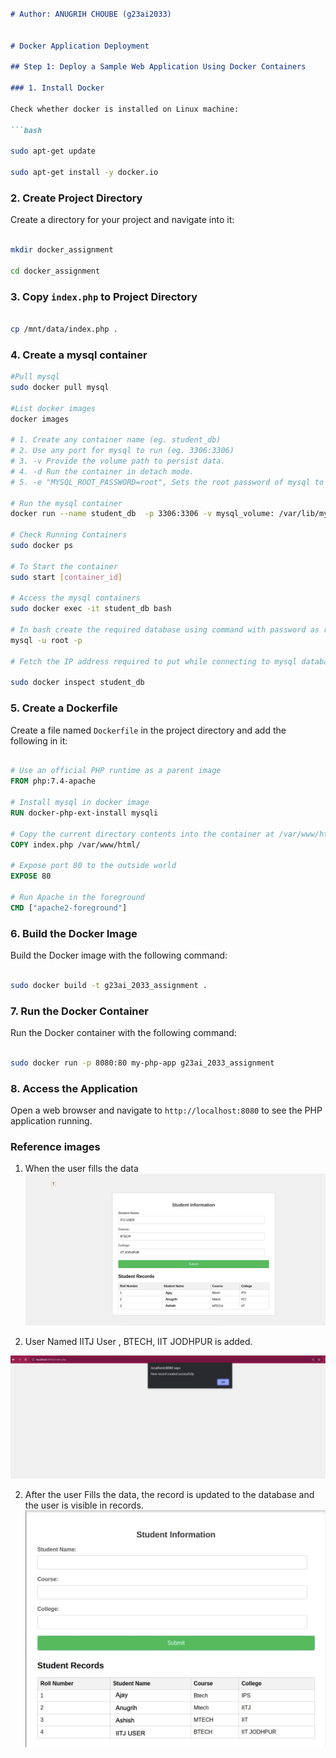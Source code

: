 ```markdown

# Author: ANUGRIH CHOUBE (g23ai2033)


# Docker Application Deployment

## Step 1: Deploy a Sample Web Application Using Docker Containers

### 1. Install Docker

Check whether docker is installed on Linux machine:

```bash

sudo apt-get update

sudo apt-get install -y docker.io

```

### 2. Create Project Directory

Create a directory for your project and navigate into it:

```bash

mkdir docker_assignment

cd docker_assignment

```

### 3. Copy `index.php` to Project Directory

```bash

cp /mnt/data/index.php .

```
### 4. Create a mysql container

```bash
#Pull mysql
sudo docker pull mysql

#List docker images
docker images

# 1. Create any container name (eg. student_db)
# 2. Use any port for mysql to run (eg. 3306:3306)
# 3. -v Provide the volume path to persist data.
# 4. -d Run the container in detach mode.
# 5. -e "MYSQL_ROOT_PASSWORD=root", Sets the root password of mysql to "root".

# Run the mysql container
docker run --name student_db  -p 3306:3306 -v mysql_volume: /var/lib/mysql/ -d -e             "MYSQL_ROOT_PASSWORD=root" mysql

# Check Running Containers
sudo docker ps

# To Start the container 
sudo start [container_id]

# Access the mysql containers
sudo docker exec -it student_db bash

# In bash create the required database using command with password as root
mysql -u root -p

# Fetch the IP address required to put while connecting to mysql database

sudo docker inspect student_db

```

### 5. Create a Dockerfile

Create a file named `Dockerfile` in the project directory and add the following in it:

```Dockerfile

# Use an official PHP runtime as a parent image
FROM php:7.4-apache

# Install mysql in docker image
RUN docker-php-ext-install mysqli

# Copy the current directory contents into the container at /var/www/html
COPY index.php /var/www/html/

# Expose port 80 to the outside world
EXPOSE 80

# Run Apache in the foreground
CMD ["apache2-foreground"]

```

### 6. Build the Docker Image

Build the Docker image with the following command:

```bash

sudo docker build -t g23ai_2033_assignment .

```

### 7. Run the Docker Container

Run the Docker container with the following command:

```bash

sudo docker run -p 8080:80 my-php-app g23ai_2033_assignment

```

### 8. Access the Application

Open a web browser and navigate to `http://localhost:8080` to see the PHP application running.



### Reference images

1. When the user fills the data
![alt text](web-app-form-data.jpeg)


2. User Named IITJ User , BTECH, IIT JODHPUR is added.

![alt text](alert-1.jpeg)

2. After the user Fills the data, the record is updated to the database and the user is visible in records.
![alt text](webapp-form-submission.jpeg)


